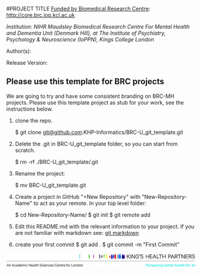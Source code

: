 #PROJECT TITLE
[Funded by Biomedical Research Centre](http://core.brc.iop.kcl.ac.uk): http://core.brc.iop.kcl.ac.uk

*Institution: NIHR Maudsley Biomedical Research Centre For Mental Health and Dementia Unit (Denmark Hill), at The Institute of Psychiatry, Psychology & Neuroscience (IoPPN), Kings College London* 

Author(s):

Release Version:

## Please use this template for BRC projects
We are going to try and have some consistent branding on BRC-MH projects. Please use this template project as stub for your work, see the instructions below.


1) clone the repo.

    $ git clone git@github.com:KHP-Informatics/BRC-U_git_template.git

2) Delete the .git in BRC-U_git_template folder, so you can start from scratch.

    $ rm -rf ./BRC-U_git_template/.git
   
3) Rename the project:

    $ mv BRC-U_git_template.git <New-Repository-Name> 

4) Create a project in GitHub "+New Repository" with "New-Repository-Name" to act as your remote. In your top level folder:
    
    $ cd New-Repository-Name/
    $ git init
    $ git remote add <remote URL>
 
5) Edit this README.md with the relevant information to your project.
    If you are not familiar with markdown see: [git markdown](https://guides.github.com/features/mastering-markdown/)

6) create your first commit
    $ git add .
    $ git commit -m "First Commit"


    
   
![Kings Health Partners](figures/brc-u-logos/KHP_M_oneline_descriptor_strapline_hr_CMYK-e1409244956134.jpg)
